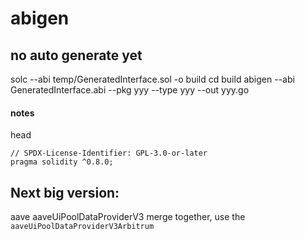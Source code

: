 # abigen

## no auto generate yet

solc --abi temp/GeneratedInterface.sol -o build
cd build
abigen --abi GeneratedInterface.abi --pkg yyy --type yyy --out yyy.go

#### notes

head

```solidity
// SPDX-License-Identifier: GPL-3.0-or-later
pragma solidity ^0.8.0;
```

## Next big version:

aave aaveUiPoolDataProviderV3 merge together, use the `aaveUiPoolDataProviderV3Arbitrum`
